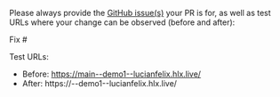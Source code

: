 Please always provide the [GitHub issue(s)](../issues) your PR is for, as well as test URLs where your change can be observed (before and after):

Fix #<gh-issue-id>

Test URLs:
- Before: https://main--demo1--lucianfelix.hlx.live/
- After: https://<branch>--demo1--lucianfelix.hlx.live/

